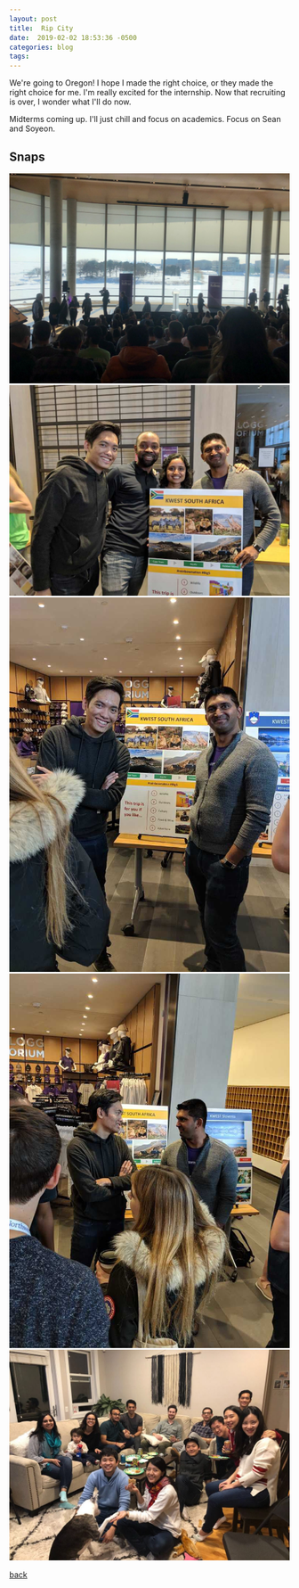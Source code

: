 ```yaml
---
layout: post
title:  Rip City
date:  2019-02-02 18:53:36 -0500
categories: blog 
tags: 
---
```


We're going to Oregon! I hope I made the right choice, or they made the right choice for me. I'm really excited for the internship. Now that recruiting is over, I wonder what I'll do now.

Midterms coming up. I'll just chill and focus on academics. Focus on Sean and Soyeon. 

## Snaps

![](/assets/img/1902/20180201-afterpolarvortex.jpg ".")
![](/assets/img/1902/20180202-kwestsouthafrica.jpg ".")
![](/assets/img/1902/20180202-vivek.jpg ".")
![](/assets/img/1902/20180202-withvivek.jpg ".")
![](/assets/img/1902/20180203-superbowlsunday.jpg ".")

[back](/blog)
